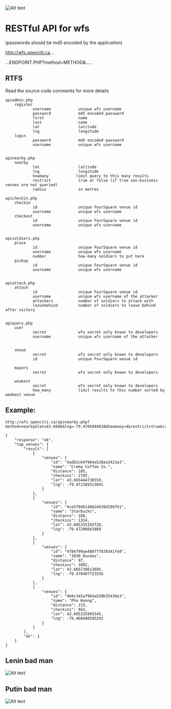 ![Alt text](wfs.jpg "wfs.jpg")

RESTful API for wfs
===

(passwords should be md5 encoded by the application)

http://wfs.openciti.ca...

...ENDPOINT.PHP?method=METHOD&.....

RTFS
---

Read the source code comments for more details


    apiadmin.php
        register
                username            unique wfs username
                password            md5 encoded password
                first               name
                last                name
                lat                 latitude
                lng                 longitude
        login
                password            md5 encoded password
                username            unique wfs username


    apinearby.php
        nearby
                lat                 latitude
                lng                 longitude
                howmany            limit query to this many results
                restrict            true or false (if true non-business venues are not queried)
                radius              in metres

    apicheckin.php
        checkin
                id                  unique FourSquare venue id
                username            unique wfs username
        checkout
                id                  unique FourSquare venue id
                username            unique wfs username


    apisoldiers.php
        place
                id                  unique FourSquare venue id
                username            unique wfs username
                number              how many soldiers to put here
        pickup
                id                  unique FourSquare venue id
                username            unique wfs username


    apiattack.php
        attack
                id                  unique FourSquare venue id
                username            unique wfs username of the attacker
                attackers           number of soldiers to attack with
                leavebehind         number of soldiers to leave behind after victory


    apiquery.php
        user
                secret              wfs secret only known to developers
                username            unique wfs username of the attacker


        venue
                secret              wfs secret only known to developers
                id                  unique FourSquare venue id

        mayors
                secret              wfs secret only known to developers

        weakest
                secret              wfs secret only known to developers
                how_many            limit results to this number sorted by weakest venue



Example:
---
    http://wfs.openciti.ca/apinearby.php?method=nearby&lat=43.6666&lng=-79.4705044018&howmany=4&restrict=true&radius=2000

    {
        "response": "ok",
        "top_venues": {
            "result": [
                {
                    "venues": {
                        "id": "4adb2c64f964a520ae2421e3",
                        "name": "Crema Coffee Co.",
                        "distance": 185,
                        "checkins": 2785,
                        "lat": 43.665444738559,
                        "lng": -79.472165513691
                    }
                },
                {
                    "venues": {
                        "id": "4ce570db14682d439d298f61",
                        "name": "Starbucks",
                        "distance": 188,
                        "checkins": 1314,
                        "lat": 43.665335193728,
                        "lng": -79.47206663889
                    }
                },
                {
                    "venues": {
                        "id": "4f84799ae4b077f839341fe8",
                        "name": "3030 Dundas",
                        "distance": 97,
                        "checkins": 1092,
                        "lat": 43.665730613695,
                        "lng": -79.470407723556
                    }
                },
                {
                    "venues": {
                        "id": "4b9c345af964a520b35436e3",
                        "name": "Pho Huong",
                        "distance": 215,
                        "checkins": 942,
                        "lat": 43.665325991545,
                        "lng": -79.468490595292
                    }
                }
            ],
            "ok": 1
        }
    }

Lenin bad man
---
![Alt text](badman.jpg "badman.jpg")

Putin bad man
---
![Alt text](badhorseman.jpg "badhorseman.jpg")
